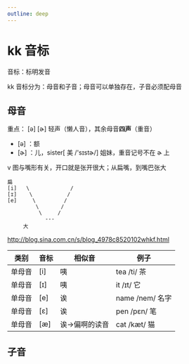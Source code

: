 ```yaml
---
outline: deep
---
```

# kk 音标

音标：标明发音

kk 音标分为：母音和子音；母音可以单独存在，子音必须配母音

## 母音

重点： [ə] [ɚ] 轻声（懒人音），其余母音**四声**（重音）

- [ə] ：额
- [ɚ] ：儿，sister[ 美 /'sɪstɚ/] 姐妹，重音记号不在 ɚ 上

v 图与嘴形有关，开口就是张开很大；从扁嘴，到嘴巴张大

```
扁
[i]   \             /
[ɪ]    \           /
[e]     \         /
         \       /
          \     /
            ---
     大

```
<http://blog.sina.com.cn/s/blog_4978c8520102whkf.html>

类别   | 音标 | 相似音         | 例子
-------|------|----------------|-----------------
单母音 | [i]  | 咦             | tea /ti/ 茶
单母音 | [ɪ]  | 咦             | it  /ɪt/ 它
单母音 | [e]  | 诶             | name  /nem/ 名字
单母音 | [ɛ]  | 诶             | pen /pɛn/ 笔
单母音 | [æ]  | 诶->偏啊的读音 | cat /kæt/ 猫

## 子音
